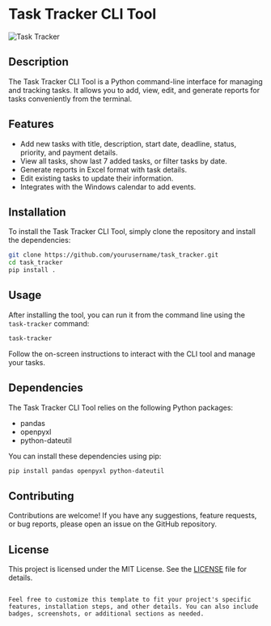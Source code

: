 # Task Tracker CLI Tool

![Task Tracker](.images/1.PNG)

## Description

The Task Tracker CLI Tool is a Python command-line interface for managing and tracking tasks. It allows you to add, view, edit, and generate reports for tasks conveniently from the terminal.

## Features

- Add new tasks with title, description, start date, deadline, status, priority, and payment details.
- View all tasks, show last 7 added tasks, or filter tasks by date.
- Generate reports in Excel format with task details.
- Edit existing tasks to update their information.
- Integrates with the Windows calendar to add events.

## Installation

To install the Task Tracker CLI Tool, simply clone the repository and install the dependencies:

```bash
git clone https://github.com/yourusername/task_tracker.git
cd task_tracker
pip install .
```

## Usage

After installing the tool, you can run it from the command line using the `task-tracker` command:

```bash
task-tracker
```

Follow the on-screen instructions to interact with the CLI tool and manage your tasks.

## Dependencies

The Task Tracker CLI Tool relies on the following Python packages:

- pandas
- openpyxl
- python-dateutil

You can install these dependencies using pip:

```bash
pip install pandas openpyxl python-dateutil
```

## Contributing

Contributions are welcome! If you have any suggestions, feature requests, or bug reports, please open an issue on the GitHub repository.

## License

This project is licensed under the MIT License. See the [LICENSE](LICENSE) file for details.
```

Feel free to customize this template to fit your project's specific features, installation steps, and other details. You can also include badges, screenshots, or additional sections as needed.